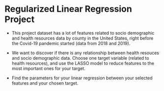 # Regularized Linear Regression Project


- This project dataset has a lot of features related to socio demographic and health resources data by county in the United States, right before the Covid-19 pandemic started (data from 2018 and 2019).


- We want to discover if there is any relationship between health resouces and socio demographic data. Choose one target variable (related to health resources), and use the LASSO model to reduce features to the most important ones for your target.

- Find the parameters for your linear regression between your selected features and your chosen target.

